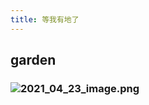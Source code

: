 ```yaml
---
title: 等我有地了
---
```


## garden
### ![2021_04_23_image.png](https://cdn.logseq.com/%2F19d8129d-f0d6-41c0-a53b-bbfce3d097caa30eead0-1e81-4386-b598-bae3f57480422021_04_23_image.png?Expires=4772801064&Signature=LzQb8OaofHynJr0d4Ck88AOM6rmM7tvjrib1jw38feAbxdlaUISMquj2fx76Pckb6CVmpAuNFG5VuPJ1NZYFV4K0D-jfwwScAsZp-Svwg4UqBT03~p5dyUrMcHWn0t078Tr7-9TIGNMQsaqQb3~bJ5eXpw8cs4io2yLgsB7VYK959BQqNbl9wihHeIXVfTdSMIkIHRy0gHNQ~IjljAsO-6N0kNZy0yFt0EBXkihlhtpGWnUZ189u1WIduRtRDDyWHNkda-Mu7wDZ8gFhpGBJslmBXFvwNXhHJ~SY4FNqweJ3RYZphjdnhklGcEiBmv84pXH-5KR2KnuBVf3A3Y3rwQ__&Key-Pair-Id=APKAJE5CCD6X7MP6PTEA)
###
